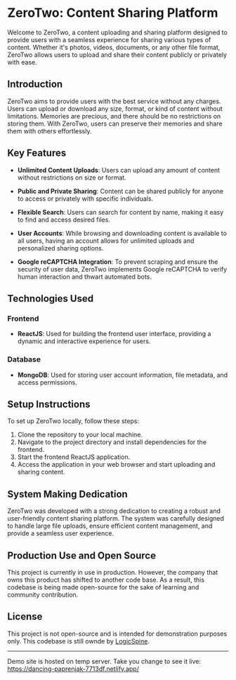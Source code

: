 # ZeroTwo: Content Sharing Platform

Welcome to ZeroTwo, a content uploading and sharing platform designed to provide users with a seamless experience for sharing various types of content. Whether it's photos, videos, documents, or any other file format, ZeroTwo allows users to upload and share their content publicly or privately with ease.

## Introduction

ZeroTwo aims to provide users with the best service without any charges. Users can upload or download any size, format, or kind of content without limitations. Memories are precious, and there should be no restrictions on storing them. With ZeroTwo, users can preserve their memories and share them with others effortlessly.

## Key Features

- **Unlimited Content Uploads**: Users can upload any amount of content without restrictions on size or format.
  
- **Public and Private Sharing**: Content can be shared publicly for anyone to access or privately with specific individuals.

- **Flexible Search**: Users can search for content by name, making it easy to find and access desired files.

- **User Accounts**: While browsing and downloading content is available to all users, having an account allows for unlimited uploads and personalized sharing options.

- **Google reCAPTCHA Integration**: To prevent scraping and ensure the security of user data, ZeroTwo implements Google reCAPTCHA to verify human interaction and thwart automated bots.

## Technologies Used

### Frontend

- **ReactJS**: Used for building the frontend user interface, providing a dynamic and interactive experience for users.

### Database

- **MongoDB**: Used for storing user account information, file metadata, and access permissions.

## Setup Instructions

To set up ZeroTwo locally, follow these steps:

1. Clone the repository to your local machine.
2. Navigate to the project directory and install dependencies for the frontend.
3. Start the frontend ReactJS application.
4. Access the application in your web browser and start uploading and sharing content.

## System Making Dedication

ZeroTwo was developed with a strong dedication to creating a robust and user-friendly content sharing platform. The system was carefully designed to handle large file uploads, ensure efficient content management, and provide a seamless user experience.

## Production Use and Open Source

This project is currently in use in production. However, the company that owns this product has shifted to another code base. As a result, this codebase is being made open-source for the sake of learning and community contribution.

## License

This project is not open-source and is intended for demonstration purposes only.
This codebase is still ownde by [LogicSpine](https://logicspine.com/).

---



Demo site is hosted on temp server. Take you change to see it live: https://dancing-paprenjak-7713df.netlify.app/
